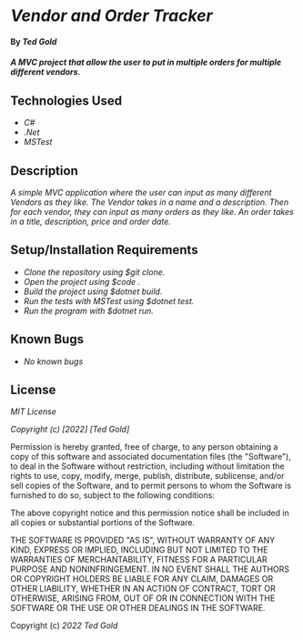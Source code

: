 # _Vendor and Order Tracker_

#### By _Ted Gold_

#### _A MVC project that allow the user to put in multiple orders for multiple different vendors._

## Technologies Used

* _C#_
* _.Net_
* _MSTest_

## Description

_A simple MVC application where the user can input as many different Vendors as they like. The Vendor takes in a name and a description. Then for each vendor, they can input as many orders as they like. An order takes in a title, description, price and order date._

## Setup/Installation Requirements

* _Clone the repository using $git clone._
* _Open the project using $code ._
* _Build the project using $dotnet build._
* _Run the tests with MSTest using $dotnet test._
* _Run the program with $dotnet run._

## Known Bugs

* _No known bugs_

## License

_MIT License_

_Copyright (c) [2022] [Ted Gold]_

Permission is hereby granted, free of charge, to any person obtaining a copy
of this software and associated documentation files (the "Software"), to deal
in the Software without restriction, including without limitation the rights
to use, copy, modify, merge, publish, distribute, sublicense, and/or sell
copies of the Software, and to permit persons to whom the Software is
furnished to do so, subject to the following conditions:

The above copyright notice and this permission notice shall be included in all
copies or substantial portions of the Software.

THE SOFTWARE IS PROVIDED "AS IS", WITHOUT WARRANTY OF ANY KIND, EXPRESS OR
IMPLIED, INCLUDING BUT NOT LIMITED TO THE WARRANTIES OF MERCHANTABILITY,
FITNESS FOR A PARTICULAR PURPOSE AND NONINFRINGEMENT. IN NO EVENT SHALL THE
AUTHORS OR COPYRIGHT HOLDERS BE LIABLE FOR ANY CLAIM, DAMAGES OR OTHER
LIABILITY, WHETHER IN AN ACTION OF CONTRACT, TORT OR OTHERWISE, ARISING FROM,
OUT OF OR IN CONNECTION WITH THE SOFTWARE OR THE USE OR OTHER DEALINGS IN THE
SOFTWARE.

Copyright (c) _2022_ _Ted Gold_